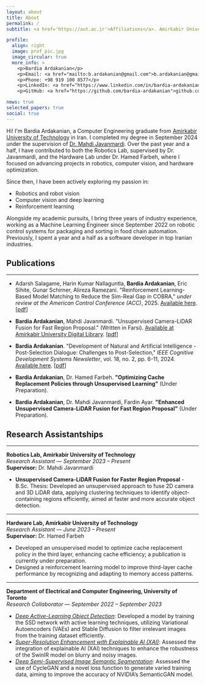 ```yaml
---
layout: about
title: About
permalink: /
subtitle: <a href='https://aut.ac.ir'>Affiliations</a>. Amirkabir University of Technology. Tehran, Iran.

profile:
  align: right
  image: prof_pic.jpg
  image_circular: true
  more_info: >
    <p>Bardia Ardakanian</p>
    <p>Email: <a href="mailto:b.ardakanian@gmail.com">b.ardakanian@gmail.com</a></p>
    <p>Phone: +98 919 100 8577</p>
    <p>LinkedIn: <a href="https://www.linkedin.com/in/bardia-ardakanian-9600ab191">linkedin.com/in/bardia-ardakanian</a></p>
    <p>GitHub: <a href="https://github.com/bardia-ardakanian">github.com/bardia-ardakanian</a></p>

news: true
selected_papers: true
social: true
---
```



Hi! I'm Bardia Ardakanian, a Computer Engineering graduate from [Amirkabir University of Technology](https://aut.ac.ir/en) in Iran. I completed my degree in September 2024 under the supervision of [Dr. Mahdi Javanmardi](https://www.google.com/url?sa=t&source=web&rct=j&opi=89978449&url=https://jp.linkedin.com/in/mjavan&ved=2ahUKEwivqbq__KmJAxWDh_0HHagTF4QQFnoECB0QAQ&usg=AOvVaw2gX66C-fxUGoidIBMsOqhG). Over the past year and a half, I have contributed to both the Robotics Lab, supervised by Dr. Javanmardi, and the Hardware Lab under Dr. Hamed Farbeh, where I focused on advancing projects in robotics, computer vision, and hardware optimization.

Since then, I have been actively exploring my passion in:

- Robotics and robot vision
- Computer vision and deep learning
- Reinforcement learning

Alongside my academic pursuits, I bring three years of industry experience, working as a Machine Learning Engineer since September 2022 on robotic control systems for packaging and sorting in food chain automation. Previously, I spent a year and a half as a software developer in top Iranian industries.

## Publications

---

- Adarsh Salagame, Harin Kumar Nallaguntla, **Bardia Ardakanian**, Eric Sihite, Gunar Schirner, Alireza Ramezani. "Reinforcement Learning-Based Model Matching to Reduce the Sim-Real Gap in COBRA," *under review at the American Control Conference (ACC)*, 2025. [Available here](https://arxiv.org/pdf/2406.13700). [[pdf](/assets//pdf/)]

- **Bardia Ardakanian**, Mahdi Javanmardi. "Unsupervised Camera-LiDAR Fusion for Fast Region Proposal." (Written in Farsi). [Available at Amirkabir University Digital Library](https://digitallib.aut.ac.ir/). [[pdf](/assets/pdf/Thesis_BardiaArdakanian.pdf)]

- **Bardia Ardakanian**. "Development of Natural and Artificial Intelligence - Post-Selection Dialogue: Challenges to Post-Selection," *IEEE Cognitive Development Systems Newsletter*, vol. 18, no. 2, pp. 6-11, 2024. [Available here](https://www.cse.msu.edu/amdtc/amdnl/CDSNL-V18-N2.pdf#page=6). [[pdf](/assets/pdf/CDSNL-V18-N2.pdf)]

- **Bardia Ardakanian**, Dr. Hamed Farbeh. **"Optimizing Cache Replacement Policies through Unsupervised Learning"** (Under Preparation).

- **Bardia Ardakanian**, Dr. Mahdi Javanmardi, Fardin Ayar. **"Enhanced Unsupervised Camera-LiDAR Fusion for Fast Region Proposal"** (Under Preparation).


## Research Assistantships

---

**Robotics Lab, Amirkabir University of Technology**  
*Research Assistant* — *September 2023 – Present*  
**Supervisor:** Dr. Mahdi Javanmardi  

- **Unsupervised Camera-LiDAR Fusion for Faster Region Proposal** - B.Sc. Thesis: Developed an unsupervised approach to fuse 2D camera and 3D LiDAR data, applying clustering techniques to identify object-containing regions efficiently, aimed at faster and more accurate object detection.

---

**Hardware Lab, Amirkabir University of Technology**  
*Research Assistant* — *June 2023 – Present*  
**Supervisor:** Dr. Hamed Farbeh  

- Developed an unsupervised model to optimize cache replacement policy in the third layer, enhancing cache efficiency; a publication is currently under preparation.
- Designed a reinforcement learning model to improve third-layer cache performance by recognizing and adapting to memory access patterns.

---

**Department of Electrical and Computer Engineering, University of Toronto**  
*Research Collaborator* — *September 2022 – September 2023*

- [*Deep Active-Learning Object Detection*](https://github.com/bardia-ardakanian/AL-VAE): Developed a model by training the SSD network with active learning techniques, utilizing Variational Autoencoders (VAEs) and Stable Diffusion to filter irrelevant images from the training dataset efficiently.
- [*Super-Resolution Enhancement with Explainable AI (XAI)*](https://github.com/bardia-ardakanian/XSwinIR): Assessed the integration of explainable AI (XAI) techniques to enhance the robustness of the SwinIR model on blurry and noisy images.
- [*Deep Semi-Supervised Image Semantic Segmentation*](https://github.com/keivanipchihagh/SemiSemanticGAN): Assessed the use of CycleGAN and a novel loss function to generate varied training data, aiming to improve the accuracy of NVIDIA’s SemanticGAN model.